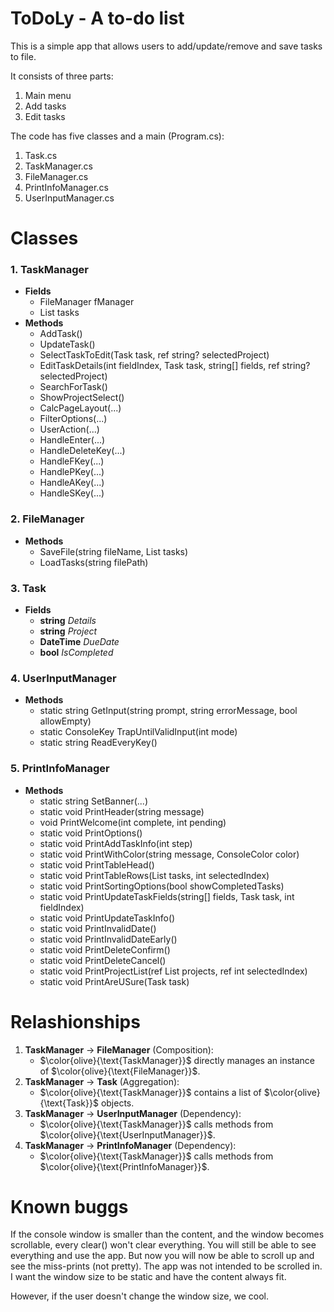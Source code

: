 # ToDoLy - A to-do list

This is a simple app that allows users to add/update/remove and save tasks to file.

It consists of three parts:

1. Main menu
2. Add tasks
3. Edit tasks


The code has five classes and a main (Program.cs):

1. Task.cs
2. TaskManager.cs
3. FileManager.cs
4. PrintInfoManager.cs
5. UserInputManager.cs

# Classes

### 1. TaskManager
  * **Fields**
    * FileManager fManager
    * List<Task> tasks
  * **Methods**
    * AddTask()
    * UpdateTask()
    * SelectTaskToEdit(Task task, ref string? selectedProject)
    * EditTaskDetails(int fieldIndex, Task task, string[] fields, ref string? selectedProject)
    * SearchForTask()
    * ShowProjectSelect()
    * CalcPageLayout(...)
    * FilterOptions(...)
    * UserAction(...)
    * HandleEnter(...)
    * HandleDeleteKey(...)
    * HandleFKey(...)
    * HandlePKey(...)
    * HandleAKey(...)
    * HandleSKey(...)

### 2. FileManager
  * **Methods**
    * SaveFile(string fileName, List<Task> tasks)
    * LoadTasks(string filePath)

### 3. Task
  * **Fields**
    * **string** _Details_
    * **string** _Project_
    * **DateTime** _DueDate_
    * **bool** _IsCompleted_

### 4. UserInputManager
  * **Methods**
    * static string GetInput(string prompt, string errorMessage, bool allowEmpty)
    * static ConsoleKey TrapUntilValidInput(int mode)
    * static string ReadEveryKey()

### 5. PrintInfoManager
  * **Methods**
    * static string SetBanner(...)
    * static void PrintHeader(string message)
    * void PrintWelcome(int complete, int pending)
    * static void PrintOptions()
    * static void PrintAddTaskInfo(int step)
    * static void PrintWithColor(string message, ConsoleColor color)
    * static void PrintTableHead()
    * static void PrintTableRows(List<Task> tasks, int selectedIndex)
    * static void PrintSortingOptions(bool showCompletedTasks)
    * static void PrintUpdateTaskFields(string[] fields, Task task, int fieldIndex)
    * static void PrintUpdateTaskInfo()
    * static void PrintInvalidDate()
    * static void PrintInvalidDateEarly()
    * static void PrintDeleteConfirm()
    * static void PrintDeleteCancel()
    * static void PrintProjectList(ref List<string> projects, ref int selectedIndex)
    * static void PrintAreUSure(Task task)

# Relashionships
1. **TaskManager** → **FileManager** (Composition):
   * $\color{olive}{\text{TaskManager}}$ directly manages an instance of $\color{olive}{\text{FileManager}}$.
2. **TaskManager** → **Task** (Aggregation):
   * $\color{olive}{\text{TaskManager}}$ contains a list of $\color{olive}{\text{Task}}$ objects.
3. **TaskManager** → **UserInputManager** (Dependency):
   * $\color{olive}{\text{TaskManager}}$ calls methods from $\color{olive}{\text{UserInputManager}}$.
4. **TaskManager** → **PrintInfoManager** (Dependency):
   * $\color{olive}{\text{TaskManager}}$ calls methods from $\color{olive}{\text{PrintInfoManager}}$.







# Known buggs
If the console window is smaller than the content, and the window becomes scrollable, every clear() won't clear everything.
You will still be able to see everything and use the app. But now you will now be able to scroll up and see the miss-prints (not pretty).
The app was not intended to be scrolled in. I want the window size to be static and have the content always fit.

However, if the user doesn't change the window size, we cool.
